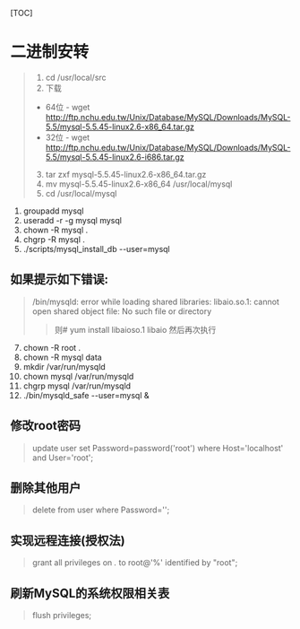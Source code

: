 [TOC]
# 二进制安转
> 1. cd /usr/local/src
> 2. 下载
> - 64位
    - wget http://ftp.nchu.edu.tw/Unix/Database/MySQL/Downloads/MySQL-5.5/mysql-5.5.45-linux2.6-x86_64.tar.gz
> - 32位
    - wget http://ftp.nchu.edu.tw/Unix/Database/MySQL/Downloads/MySQL-5.5/mysql-5.5.45-linux2.6-i686.tar.gz
> 3. tar zxf mysql-5.5.45-linux2.6-x86_64.tar.gz
> 4. mv mysql-5.5.45-linux2.6-x86_64 /usr/local/mysql
> 5. cd /usr/local/mysql

1. groupadd mysql
2. useradd -r -g mysql mysql
4. chown -R mysql .
5. chgrp -R mysql .
6. ./scripts/mysql_install_db --user=mysql
## 如果提示如下错误:
> /bin/mysqld: error while loading shared libraries: libaio.so.1: cannot open shared object file: No such file or directory
> > 则# yum install libaioso.1 libaio 然后再次执行

7. chown -R root .
8. chown -R mysql data
9. mkdir /var/run/mysqld
10. chown mysql /var/run/mysqld
11. chgrp mysql /var/run/mysqld
12. ./bin/mysqld_safe --user=mysql &

## 修改root密码
> update user set Password=password('root') where Host='localhost' and User='root';
## 删除其他用户
> delete from user where Password='';
## 实现远程连接(授权法)
>grant all privileges  on *.* to root@'%' identified by "root";
## 刷新MySQL的系统权限相关表
> flush privileges;
